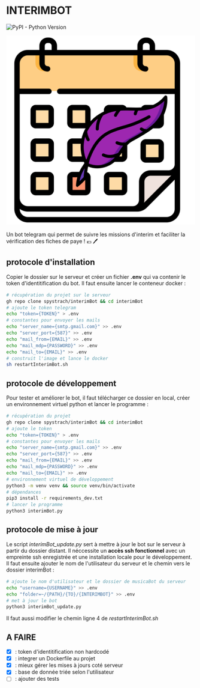 # INTERIMBOT

![PyPI - Python Version](https://img.shields.io/pypi/pyversions/python-telegram-bot)

![](photo_interimBot.svg)

Un bot telegram qui permet de suivre les missions d'interim et faciliter la vérification des fiches de paye ! :euro: :pen:

## protocole d'installation

Copier le dossier sur le serveur et créer un fichier **.env** qui va contenir le token d'identitification du bot. Il faut ensuite lancer le conteneur docker :
```sh
# récupération du projet sur le serveur
gh repo clone spystrach/interimBot && cd interimBot
# ajoute le token telegram
echo "token={TOKEN}" > .env
# constantes pour envoyer les mails
echo "server_name={smtp.gmail.com}" >> .env
echo "server_port={587}" >> .env
echo "mail_from={EMAIL}" >> .env
echo "mail_mdp={PASSWORD}" >> .env
echo "mail_to={EMAIL}" >> .env
# construit l'image et lance le docker
sh restartInterimBot.sh
```

## protocole de développement

Pour tester et améliorer le bot, il faut télécharger ce dossier en local, créer un environnement virtuel python et lancer le programme :
```sh
# récupération du projet
gh repo clone spystrach/interimBot && cd interimBot
# ajoute le token
echo "token={TOKEN}" > .env
# constantes pour envoyer les mails
echo "server_name={smtp.gmail.com}" >> .env
echo "server_port={587}" >> .env
echo "mail_from={EMAIL}" >> .env
echo "mail_mdp={PASSWORD}" >> .env
echo "mail_to={EMAIL}" >> .env
# environnement virtuel de développement
python3 -m venv venv && source venv/bin/activate
# dépendances
pip3 install -r requirements_dev.txt
# lancer le programme
python3 interimBot.py
```

## protocole de mise à jour

Le script *interimBot_update.py* sert à mettre à jour le bot sur le serveur à partir du dossier distant. Il néccessite un **accès ssh fonctionnel** avec un empreinte ssh enregistrée et une installation locale pour le développement. Il faut ensuite ajouter le nom de l'utilisateur du serveur et le chemin vers le dossier interimBot :
```sh
# ajoute le nom d'utilisateur et le dossier de musicaBot du serveur
echo "username={USERNAME}" >> .env
echo "folder=~/{PATH}/{TO}/{INTERIMBOT}" >> .env
# met à jour le bot
python3 interimBot_update.py
```

Il faut aussi modifier le chemin ligne 4 de *restartInterimBot.sh*

## A FAIRE

- [x] : token d'identitification non hardcodé
- [x] : integrer un Dockerfile au projet
- [x] : mieux gérer les mises à jours coté serveur
- [x] : base de donnée triée selon l'utilisateur
- [ ] : ajouter des tests
